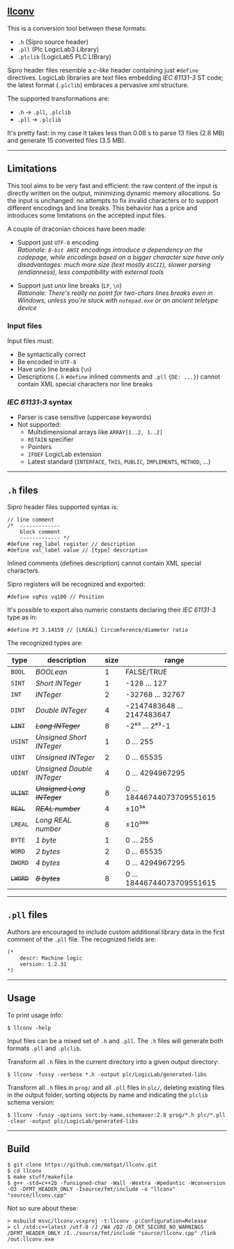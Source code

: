 ## [llconv](https://github.com/matgat/llconv.git)
This is a conversion tool between these formats:
* `.h` (Sipro source header)
* `.pll` (Plc LogicLab3 Library)
* `.plclib` (LogicLab5 PLC LIBrary)

Sipro header files resemble a *c-like* header containing just
`#define` directives.
LogicLab libraries are *text* files embedding *IEC 61131-3* ST code;
the latest format (`.plclib`) embraces a pervasive *xml* structure.

The supported transformations are:
* `.h` → `.pll`, `.plclib`
* `.pll` → `.plclib`

It's pretty fast: in my case it takes less than 0.08 s to parse
13 files (2.8 MB) and generate 15 converted files (3.5 MB).


_________________________________________________________________________
## Limitations
This tool aims to be very fast and efficient:
the raw content of the input is directly written on the output,
minimizing dynamic memory allocations.
So the input is unchanged: no attempts to fix invalid characters
or to support different encodings and line breaks.
This behavior has a price and introduces some limitations on the
accepted input files.

A couple of draconian choices have been made:

* Support just `UTF-8` encoding\
  _Rationale: `8-bit ANSI` encodings introduce a dependency on
              the codepage, while encodings based on a bigger
              character size have only disadvantages:
              much more size (text mostly `ASCII`),
              slower parsing (endianness),
              less compatibility with external tools_

* Support just _unix_ line breaks (`LF`, `\n`)\
  _Rationale: There's really no point for two-chars lines breaks
              even in *Windows*, unless you're stuck with
              `notepad.exe` or an ancient teletype device_

### Input files
Input files must:
* Be syntactically correct
* Be encoded in `UTF-8`
* Have unix line breaks (`\n`)
* Descriptions (`.h` `#define` inlined comments and `.pll` `{DE: ...}`) cannot contain XML special characters nor line breaks

### _IEC 61131-3_ syntax
* Parser is case sensitive (uppercase keywords)
* Not supported:
  * Multidimensional arrays like `ARRAY[1..2, 1..2]`
  * `RETAIN` specifier
  * Pointers
  * `IFDEF` LogicLab extension
  * Latest standard (`INTERFACE`, `THIS`, `PUBLIC`, `IMPLEMENTS`, `METHOD`, …) 


_________________________________________________________________________
## `.h` files
Sipro header files supported syntax is:
```
// line comment
/*  -------------
    block comment
    ------------- */
#define reg_label register // description
#define val_label value // [type] description
```
Inlined comments (defines description) cannot contain XML special characters.

Sipro registers will be recognized and exported:
```
#define vqPos vq100 // Position
```

It's possible to export also numeric constants
declaring their *IEC 61131-3* type as in:
```
#define PI 3.14159 // [LREAL] Circumference/diameter ratio
```

The recognized types are:

| type        | description                 | size | range                     |
| ----------- | --------------------------- | ---- | ------------------------- |
|   `BOOL`    | *BOOLean*                   |  1   | FALSE/TRUE                |
|   `SINT`    | *Short INTeger*             |  1   | -128 … 127                |
|   `INT`     | *INTeger*                   |  2   | -32768 … 32767            |
|   `DINT`    | *Double INTeger*            |  4   |  -2147483648 … 2147483647 |
| ~~`LINT`~~  | ~~*Long INTeger*~~          |  8   | -2⁶³ … 2⁶³-1              |
|   `USINT`   | *Unsigned Short INTeger*    |  1   | 0 … 255                   |
|   `UINT`    | *Unsigned INTeger*          |  2   | 0 … 65535                 |
|   `UDINT`   | *Unsigned Double INTeger*   |  4   | 0 … 4294967295            |
| ~~`ULINT`~~ | ~~*Unsigned Long INTeger*~~ |  8   | 0 … 18446744073709551615  |
| ~~`REAL`~~  | ~~*REAL number*~~           |  4   | ±10³⁸                     |
|   `LREAL`   | *Long REAL number*          |  8   | ±10³⁰⁸                    |
|   `BYTE`    | *1 byte*                    |  1   | 0 … 255                   |
|   `WORD`    | *2 bytes*                   |  2   | 0 … 65535                 |
|   `DWORD`   | *4 bytes*                   |  4   | 0 … 4294967295            |
| ~~`LWORD`~~ | ~~*8 bytes*~~               |  8   | 0 … 18446744073709551615  |



_________________________________________________________________________
## `.pll` files
Authors are encouraged to include custom additional library data in the first comment of the `.pll` file.
The recognized fields are:

```
(*
    descr: Machine logic
    version: 1.2.31
*)
```


_________________________________________________________________________
## Usage
To print usage info:
```
$ llconv -help
```

Input files can be a mixed set of `.h` and `.pll`.
The `.h` files will generate both formats `.pll` and `.plclib`.

Transform all `.h` files in the current directory into a given output directory:
```
$ llconv -fussy -verbose *.h -output plc/LogicLab/generated-libs
```

Transform all `.h` files in `prog/` and all `.pll` files in `plc/`,
deleting existing files in the output folder,
sorting objects by name and indicating the `plclib` schema version:
```
$ llconv -fussy -options sort:by-name,schemaver:2.8 prog/*.h plc/*.pll -clear -output plc/LogicLab/generated-libs
```


_________________________________________________________________________
## Build
```
$ git clone https://github.com/matgat/llconv.git
$ cd llconv
$ make stuff/makefile
$ g++ -std=c++2b -funsigned-char -Wall -Wextra -Wpedantic -Wconversion -O3 -DFMT_HEADER_ONLY -Isource/fmt/include -o "llconv" "source/llconv.cpp"
```
Not so sure about these:
```
> msbuild msvc/llconv.vcxproj -t:llconv -p:Configuration=Release
> cl /std:c++latest /utf-8 /J /W4 /O2 /D_CRT_SECURE_NO_WARNINGS /DFMT_HEADER_ONLY /I../source/fmt/include "source/llconv.cpp" /link /out:llconv.exe
```
